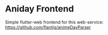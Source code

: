# Aniday Frontend

Simple flutter-web frontend for this web-service: https://github.com/flantig/animeDayParser

